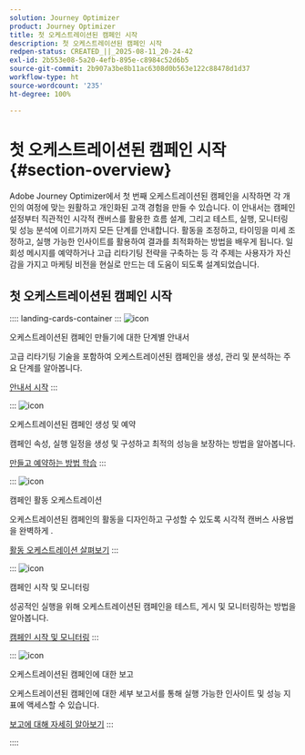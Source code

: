 ```yaml
---
solution: Journey Optimizer
product: Journey Optimizer
title: 첫 오케스트레이션된 캠페인 시작
description: 첫 오케스트레이션된 캠페인 시작
redpen-status: CREATED_||_2025-08-11_20-24-42
exl-id: 2b553e08-5a20-4efb-895e-c8984c52d6b5
source-git-commit: 2b907a3be8b11ac6308d0b563e122c88478d1d37
workflow-type: ht
source-wordcount: '235'
ht-degree: 100%

---
```


# 첫 오케스트레이션된 캠페인 시작{#section-overview}

Adobe Journey Optimizer에서 첫 번째 오케스트레이션된 캠페인을 시작하면 각 개인의 여정에 맞는 원활하고 개인화된 고객 경험을 만들 수 있습니다. 이 안내서는 캠페인 설정부터 직관적인 시각적 캔버스를 활용한 흐름 설계, 그리고 테스트, 실행, 모니터링 및 성능 분석에 이르기까지 모든 단계를 안내합니다. 활동을 조정하고, 타이밍을 미세 조정하고, 실행 가능한 인사이트를 활용하여 결과를 최적화하는 방법을 배우게 됩니다. 일회성 메시지를 예약하거나 고급 리타기팅 전략을 구축하는 등 각 주제는 사용자가 자신감을 가지고 마케팅 비전을 현실로 만드는 데 도움이 되도록 설계되었습니다.

## 첫 오케스트레이션된 캠페인 시작

:::: landing-cards-container
:::
![icon](https://cdn.experienceleague.adobe.com/icons/circle-play.svg)

오케스트레이션된 캠페인 만들기에 대한 단계별 안내서

고급 리타기팅 기술을 포함하여 오케스트레이션된 캠페인을 생성, 관리 및 분석하는 주요 단계를 알아봅니다.

[안내서 시작](../using/orchestrated/gs-campaign-creation.md)
:::

:::
![icon](https://cdn.experienceleague.adobe.com/icons/list-check.svg)

오케스트레이션된 캠페인 생성 및 예약

캠페인 속성, 실행 일정을 생성 및 구성하고 최적의 성능을 보장하는 방법을 알아봅니다.

[만들고 예약하는 방법 학습](../using/orchestrated/create-orchestrated-campaign.md)
:::

:::
![icon](https://cdn.experienceleague.adobe.com/icons/code-branch.svg)

캠페인 활동 오케스트레이션

오케스트레이션된 캠페인의 활동을 디자인하고 구성할 수 있도록 시각적 캔버스 사용법을 완벽하게 .

[활동 오케스트레이션 살펴보기](../using/orchestrated/orchestrate-activities.md)
:::

:::
![icon](https://cdn.experienceleague.adobe.com/icons/gear.svg)

캠페인 시작 및 모니터링

성공적인 실행을 위해 오케스트레이션된 캠페인을 테스트, 게시 및 모니터링하는 방법을 알아봅니다.

[캠페인 시작 및 모니터링](../using/orchestrated/start-monitor-campaigns.md)
:::

:::
![icon](https://cdn.experienceleague.adobe.com/icons/chart-line.svg)

오케스트레이션된 캠페인에 대한 보고

오케스트레이션된 캠페인에 대한 세부 보고서를 통해 실행 가능한 인사이트 및 성능 지표에 액세스할 수 있습니다.

[보고에 대해 자세히 알아보기](../using/orchestrated/reporting-campaigns.md)
:::

::::
